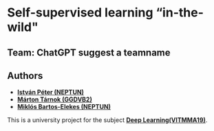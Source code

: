 # Self-supervised learning “in-the-wild"

## Team: ChatGPT suggest a teamname

## Authors
- [**István Péter (NEPTUN)**](https://github.com/)
- [**Márton Tárnok (GGDVB2)**](https://github.com/tamarci)
- [**Miklós Bartos-Elekes (NEPTUN)**](https://github.com/)

This is a university project for the subject [**Deep Learning(VITMMA19)**](https://portal.vik.bme.hu/kepzes/targyak/VITMMA19/). 

